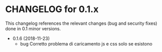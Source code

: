 CHANGELOG for 0.1.x
===================

This changelog references the relevant changes (bug and security fixes) done
in 0.1 minor versions.

* 0.1.6 (2018-11-23)
  * bug Corretto problema di caricamento js e css solo se esistono
